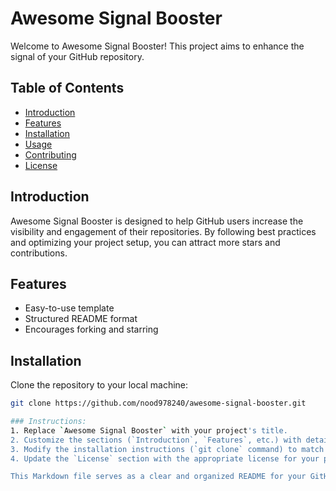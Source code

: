 # Awesome Signal Booster

Welcome to Awesome Signal Booster! This project aims to enhance the signal of your GitHub repository.

## Table of Contents
- [Introduction](#introduction)
- [Features](#features)
- [Installation](#installation)
- [Usage](#usage)
- [Contributing](#contributing)
- [License](#license)

## Introduction

Awesome Signal Booster is designed to help GitHub users increase the visibility and engagement of their repositories. By following best practices and optimizing your project setup, you can attract more stars and contributions.

## Features

- Easy-to-use template
- Structured README format
- Encourages forking and starring

## Installation

Clone the repository to your local machine:

```bash
git clone https://github.com/nood978240/awesome-signal-booster.git

### Instructions:
1. Replace `Awesome Signal Booster` with your project's title.
2. Customize the sections (`Introduction`, `Features`, etc.) with details specific to your project.
3. Modify the installation instructions (`git clone` command) to match your repository URL.
4. Update the `License` section with the appropriate license for your project.

This Markdown file serves as a clear and organized README for your GitHub repository, helping others understand and engage with your project effectively.
